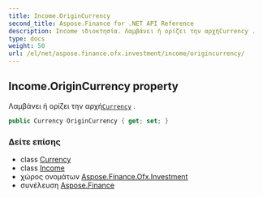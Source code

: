 ```yaml
---
title: Income.OriginCurrency
second_title: Aspose.Finance for .NET API Reference
description: Income ιδιοκτησία. Λαμβάνει ή ορίζει την αρχήCurrency .
type: docs
weight: 50
url: /el/net/aspose.finance.ofx.investment/income/origincurrency/
---
```

## Income.OriginCurrency property

Λαμβάνει ή ορίζει την αρχή[`Currency`](../currency/) .

```csharp
public Currency OriginCurrency { get; set; }
```

### Δείτε επίσης

* class [Currency](../../../aspose.finance.ofx/currency/)
* class [Income](../)
* χώρος ονομάτων [Aspose.Finance.Ofx.Investment](../../income/)
* συνέλευση [Aspose.Finance](../../../)


